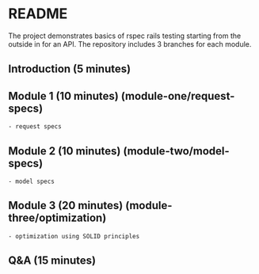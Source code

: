# README


The project demonstrates basics of rspec rails testing starting from the outside in for an API.
The repository includes 3 branches for each module.

## Introduction (5 minutes)

## Module 1 (10 minutes) (module-one/request-specs)
    - request specs

## Module 2 (10 minutes) (module-two/model-specs)
    - model specs

## Module 3 (20 minutes) (module-three/optimization)
    - optimization using SOLID principles

## Q&A (15 minutes)